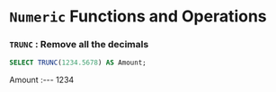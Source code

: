 # `Numeric` Functions and Operations

### `TRUNC` : Remove all the decimals

```sql
SELECT TRUNC(1234.5678) AS Amount;
```

Amount
:---
1234
